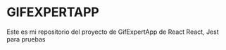 # GIFEXPERTAPP

Este es mi repositorio del proyecto de GifExpertApp de React
React, Jest para pruebas 